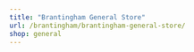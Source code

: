 ```yaml
---
title: "Brantingham General Store"
url: /brantingham/brantingham-general-store/
shop: general
---
```

